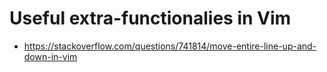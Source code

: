 # Useful extra-functionalies in Vim

- https://stackoverflow.com/questions/741814/move-entire-line-up-and-down-in-vim
